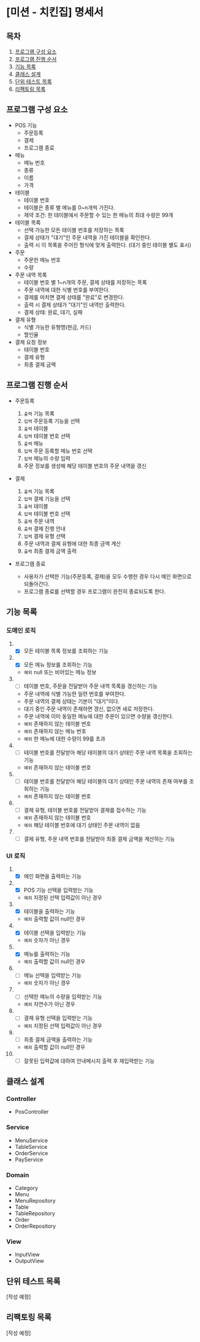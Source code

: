 # [미션 - 치킨집] 명세서

## 목차

1. [프로그램 구성 요소](#프로그램-구성-요소)
2. [프로그램 진행 순서](#프로그램-진행-순서)
3. [기능 목록](#기능-목록)
4. [클래스 설계](#클래스-설계)
5. [단위 테스트 목록](#단위-테스트-목록)
6. [리팩토링 목록](#리팩토링-목록)

## 프로그램 구성 요소
- POS 기능
  - 주문등록
  - 결제
  - 프로그램 종료
- 메뉴
  - 메뉴 번호
  - 종류
  - 이름
  - 가격
- 테이블
  - 테이블 번호
  - 테이블은 종류 별 메뉴를 0~n개씩 가진다.
  - 제약 조건: 한 테이블에서 주문할 수 있는 한 메뉴의 최대 수량은 99개
- 테이블 목록
  - 선택 가능한 모든 테이블 번호를 저장하는 목록
  - 결제 상태가 "대기"인 주문 내역을 가진 테이블을 확인한다.
  - 출력 시 이 목록을 주어진 형식에 맞게 출력한다. (대기 중인 테이블 별도 표시)
- 주문
  - 주문한 메뉴 번호
  - 수량
- 주문 내역 목록
  - 테이블 번호 별 1~n개의 주문, 결제 상태를 저장하는 목록
  - 주문 내역에 대한 식별 번호를 부여한다.
  - 결제를 마치면 결제 상태를 "완료"로 변경한다.
  - 출력 시 결제 상태가 "대기"인 내역만 출력한다.
  - 결제 상태: 완료, 대기, 실패
- 결제 유형
  - 식별 가능한 유형명(현금, 카드)
  - 할인율
- 결제 요청 정보
  - 테이블 번호
  - 결제 유형
  - 최종 결제 금액

## 프로그램 진행 순서
- 주문등록
  1. `출력` 기능 목록
  2. `입력` 주문등록 기능을 선택
  3. `출력` 테이블
  4. `입력` 테이블 번호 선택
  5. `출력` 메뉴 
  6. `입력` 주문 등록할 메뉴 번호 선택
  7. `입력` 메뉴의 수량 입력
  8. 주문 정보를 생성해 해당 테이블 번호의 주문 내역을 갱신

- 결제
  1. `출력` 기능 목록
  2. `입력` 결제 기능을 선택
  3. `출력` 테이블
  4. `입력` 테이블 번호 선택
  5. `출력` 주문 내역
  6. `출력` 결제 진행 안내
  7. `입력` 결제 유형 선택
  8. 주문 내역과 결제 유형에 대한 최종 금액 계산
  9. `출력` 최종 결제 금액 출력
  
- 프로그램 종료
  - 사용자가 선택한 기능(주문등록, 결제)을 모두 수행한 경우 다시 메인 화면으로 되돌아간다.
  - 프로그램 종료를 선택할 경우 프로그램이 완전히 종료되도록 한다.

## 기능 목록
### 도메인 로직
1. - [x] 모든 테이블 목록 정보를 조회하는 기능
2. - [x] 모든 메뉴 정보를 조회하는 기능
   - `예외` null 또는 비어있는 메뉴 정보
3. - [ ] 테이블 번호, 주문을 전달받아 주문 내역 목록을 갱신하는 기능
   - 주문 내역에 식별 가능한 일련 번호를 부여한다.
   - 주문 내역의 결제 상태는 기본이 "대기"이다.
   - 대기 중인 주문 내역이 존재하면 갱신, 없으면 새로 저장한다.
   - 주문 내역에 이미 동일한 메뉴에 대한 주문이 있으면 수량을 갱신한다.
   - `예외` 존재하지 않는 테이블 번호
   - `예외` 존재하지 않는 메뉴 번호
   - `예외` 한 메뉴에 대한 수량이 99를 초과
4. - [ ] 테이블 번호를 전달받아 해당 테이블의 대기 상태인 주문 내역 목록을 조회하는 기능
   - `예외` 존재하지 않는 테이블 번호
5. - [ ] 테이블 번호를 전달받아 해당 테이블의 대기 상태인 주문 내역의 존재 여부를 조회하는 기능
   - `예외` 존재하지 않는 테이블 번호
6. - [ ] 결제 유형, 테이블 번호를 전달받아 결제를 접수하는 기능
   - `예외` 존재하지 않는 테이블 번호
   - `예외` 해당 테이블 번호에 대기 상태인 주문 내역이 없음
7. - [ ] 결제 유형, 주문 내역 번호를 전달받아 최종 결제 금액을 계산하는 기능

### UI 로직
1. - [x] 메인 화면을 출력하는 기능
2. - [x] POS 기능 선택을 입력받는 기능
   - `예외` 지정된 선택 입력값이 아닌 경우
3. - [x] 테이블을 출력하는 기능
   - `예외` 출력할 값이 null인 경우
4. - [x] 테이블 선택을 입력받는 기능
   - `예외` 숫자가 아닌 경우
5. - [x] 메뉴를 출력하는 기능
   - `예외` 출력할 값이 null인 경우
6. - [ ] 메뉴 선택을 입력받는 기능
   - `예외` 숫자가 아닌 경우
7. - [ ] 선택한 메뉴의 수량을 입력받는 기능
   - `예외` 자연수가 아닌 경우
8. - [ ] 결제 유형 선택을 입력받는 기능
   - `예외` 지정된 선택 입력값이 아닌 경우
9. - [ ] 최종 결제 금액을 출력하는 기능
   - `예외` 출력할 값이 null인 경우
10. - [ ] 잘못된 입력값에 대하여 안내메시지 출력 후 재입력받는 기능

## 클래스 설계
### Controller
- PosController

### Service
- MenuService
- TableService
- OrderService
- PayService

### Domain
- Category
- Menu
- MenuRepository
- Table
- TableRepository
- Order
- OrderRepository

### View
- InputView
- OutputView

## 단위 테스트 목록
[작성 예정]

## 리팩토링 목록
[작성 예정]